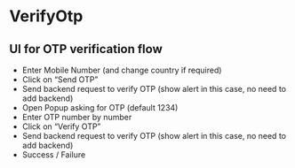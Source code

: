 # VerifyOtp
## UI for OTP verification flow
* Enter Mobile Number (and change country if required)
* Click on “Send OTP”
* Send backend request to verify OTP (show alert in this case, no need to add backend)
* Open Popup asking for OTP (default 1234)
* Enter OTP number by number
* Click on “Verify OTP”
* Send backend request to verify OTP (show alert in this case, no need to add backend)
* Success / Failure

